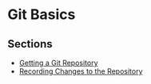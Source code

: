 # Git Basics

## Sections
- [Getting a Git Repository][c2_1]
- [Recording Changes to the Repository][c2_2]

[c2_1]: <chapter_2_1.md> "Getting a Git Repository"
[c2_2]: <chapter_2_2.md> "Recording Changes to the Repository"
